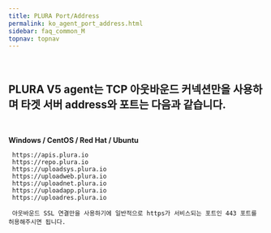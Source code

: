 ```yaml
---
title: PLURA Port/Address
permalink: ko_agent_port_address.html
sidebar: faq_common_M
topnav: topnav
---
```


<br />

## PLURA V5 agent는 TCP 아웃바운드 커넥션만을 사용하며 타겟 서버 address와 포트는 다음과 같습니다.

<br />

**Windows / CentOS / Red Hat / Ubuntu**
     
     https://apis.plura.io
     https://repo.plura.io
     https://uploadsys.plura.io
     https://uploadweb.plura.io
     https://uploadnet.plura.io
     https://uploadapp.plura.io
     https://uploadres.plura.io     
     
     아웃바운드 SSL 연결만을 사용하기에 일반적으로 https가 서비스되는 포트인 443 포트를 허용해주시면 됩니다.
